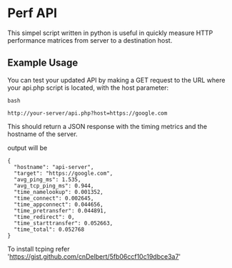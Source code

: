 # Perf API

This simpel script written in python is useful in quickly measure HTTP performance matrices from server to a destination host.

## Example Usage

You can test your updated API by making a GET request to the URL where your api.php script is located, with the host parameter:

`bash`

`http://your-server/api.php?host=https://google.com`

This should return a JSON response with the timing metrics and the hostname of the server.

output will be

```
{
  "hostname": "api-server",
  "target": "https://google.com",
  "avg_ping_ms": 1.535,
  "avg_tcp_ping_ms": 0.944,
  "time_namelookup": 0.001352,
  "time_connect": 0.002645,
  "time_appconnect": 0.044656,
  "time_pretransfer": 0.044891,
  "time_redirect": 0,
  "time_starttransfer": 0.052663,
  "time_total": 0.052768
}
```

To install tcping refer 'https://gist.github.com/cnDelbert/5fb06ccf10c19dbce3a7'
